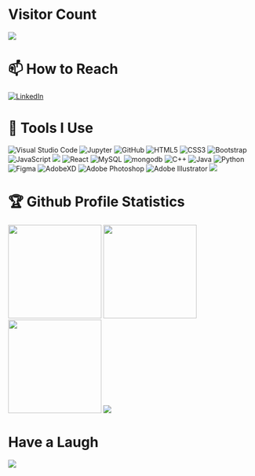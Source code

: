 # Visitor Count
<div>
    <p>
        <img src="https://profile-counter.glitch.me/ripunjaynarula/count.svg" />
    </p>

</div>


# 📫 How to Reach

[<img alt="LinkedIn"
    src="https://img.shields.io/badge/linkedin%20-%230077B5.svg?&style=for-the-badge&logo=linkedin&logoColor=white" />](https://www.linkedin.com/in/ripunjaynarula/)

<!-- ## 💻 Working on
Front-End Development and Problem Solving -->
<!--
🌱 Learning <img alt="Flutter" src="https://img.shields.io/badge/Flutter%20-%2302569B.svg?&style=for-the-badge&logo=Flutter&logoColor=white" />
-->
# 🔭 Tools I Use

<img alt="Visual Studio Code"
    src="https://img.shields.io/badge/Visual%20Studio%20Code-0078d7.svg?&style=for-the-badge&logo=visual-studio-code&logoColor=white" />
<img alt="Jupyter"
    src="https://img.shields.io/badge/Jupyter-%23F37626.svg?&style=for-the-badge&logo=Jupyter&logoColor=white" /> <img
    alt="GitHub"
    src="https://img.shields.io/badge/github%20-%23121011.svg?&style=for-the-badge&logo=github&logoColor=white" /> <img
    alt="HTML5"
    src="https://img.shields.io/badge/html5%20-%23E34F26.svg?&style=for-the-badge&logo=html5&logoColor=white" /> <img
    alt="CSS3"
    src="https://img.shields.io/badge/css3%20-%231572B6.svg?&style=for-the-badge&logo=css3&logoColor=white" /> <img
    alt="Bootstrap"
    src="https://img.shields.io/badge/bootstrap%20-%23563D7C.svg?&style=for-the-badge&logo=bootstrap&logoColor=white" />
<img alt="JavaScript"
    src="https://img.shields.io/badge/javascript%20-%23323330.svg?&style=for-the-badge&logo=javascript&logoColor=%23F7DF1E" />
<img src="https://img.shields.io/badge/PHP-777BB4?style=for-the-badge&logo=php&logoColor=white" /> <img alt="React"
    src="https://img.shields.io/badge/react%20-%2320232a.svg?&style=for-the-badge&logo=react&logoColor=%2361DAFB" />
<img alt="MySQL" src="https://img.shields.io/badge/mysql-%2300f.svg?&style=for-the-badge&logo=mysql&logoColor=white" />
<img alt="mongodb" src="https://img.shields.io/badge/MongoDB-4EA94B?style=for-the-badge&logo=mongodb&logoColor=white" />
<img alt="C++"
    src="https://img.shields.io/badge/c++%20-%2300599C.svg?&style=for-the-badge&logo=c%2B%2B&ogoColor=white" /> <img
    alt="Java" src="https://img.shields.io/badge/java-%23ED8B00.svg?&style=for-the-badge&logo=java&logoColor=white" />
<img alt="Python"
    src="https://img.shields.io/badge/python%20-%2314354C.svg?&style=for-the-badge&logo=python&logoColor=white" /> <img
    alt="Figma"
    src="https://img.shields.io/badge/figma%20-%23F24E1E.svg?&style=for-the-badge&logo=figma&logoColor=white" /> <img
    alt="AdobeXD"
    src="https://img.shields.io/badge/adobe%20xd%20-%23FF26BE.svg?&style=for-the-badge&logo=adobe%20xd&logoColor=white" />
<img alt="Adobe Photoshop"
    src="https://img.shields.io/badge/adobe%20photoshop%20-%2331A8FF.svg?&style=for-the-badge&logo=adobe%20photoshop&logoColor=white" />
<img alt="Adobe Illustrator"
    src="https://img.shields.io/badge/adobe%20illustrator%20-%23FF9A00.svg?&style=for-the-badge&logo=adobe%20illustrator&logoColor=white" />
<img
    src="https://img.shields.io/badge/Adobe%20Premiere%20Pro-9999FF?style=for-the-badge&logo=Adobe%20Premiere%20Pro&logoColor=white" />


# 🏆 Github Profile Statistics


<img height="190" src="https://github-readme-stats.vercel.app/api?username=ripunjaynarula&show_icons=true&theme=dark">
<img height="190"
    src="https://github-readme-stats.vercel.app/api/top-langs/?username=ripunjaynarula&layout=compact&langs_count=8&theme=dark">

<img height="190" src="https://github-readme-streak-stats.herokuapp.com/?user=ripunjaynarula&layout=compact&theme=dark">

<img src="https://activity-graph.herokuapp.com/graph?username=ripunjaynarula&theme=github">

# Have a Laugh

<img src="https://readme-jokes.vercel.app/api">
<!-->
